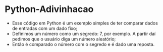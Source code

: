 # Python-Adivinhacao
- Esse código em Python é um exemplo simples de ter comparar dados de entradas com um dado fixo;
- Definimos um número como um segredo: 7, por exemplo. A partir daí pedimos que o usuário diga um número aleatório;
- Então é comparado o número com o segredo e é dado uma reposta.
